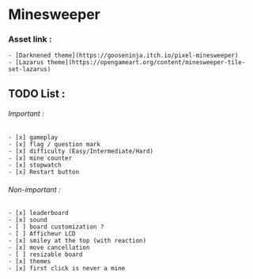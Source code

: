 # Minesweeper

### Asset link :
    - [Darknened theme](https://gooseninja.itch.io/pixel-minesweeper)
    - [Lazarus theme](https://opengameart.org/content/minesweeper-tile-set-lazarus)

## TODO List :
  ###### Important :
    - [x] gameplay
    - [x] flag / question mark
    - [x] difficulty (Easy/Intermediate/Hard)
    - [x] mine counter
    - [x] stopwatch
    - [x] Restart button
  ###### Non-important :
    - [x] leaderboard
    - [x] sound
    - [ ] board customization ?
    - [ ] Afficheur LCD
    - [x] smiley at the top (with reaction)
    - [x] move cancellation
    - [ ] resizable board
    - [x] themes
    - [x] first click is never a mine
